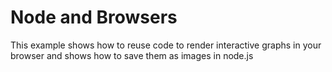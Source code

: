 # Node and Browsers
This example shows how to reuse code to render interactive graphs in your browser and shows how to save them as images in node.js
